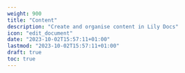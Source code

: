```yaml
---
weight: 900
title: "Content"
description: "Create and organise content in Lily Docs"
icon: "edit_document"
date: "2023-10-02T15:57:11+01:00"
lastmod: "2023-10-02T15:57:11+01:00"
draft: true
toc: true
---
```

